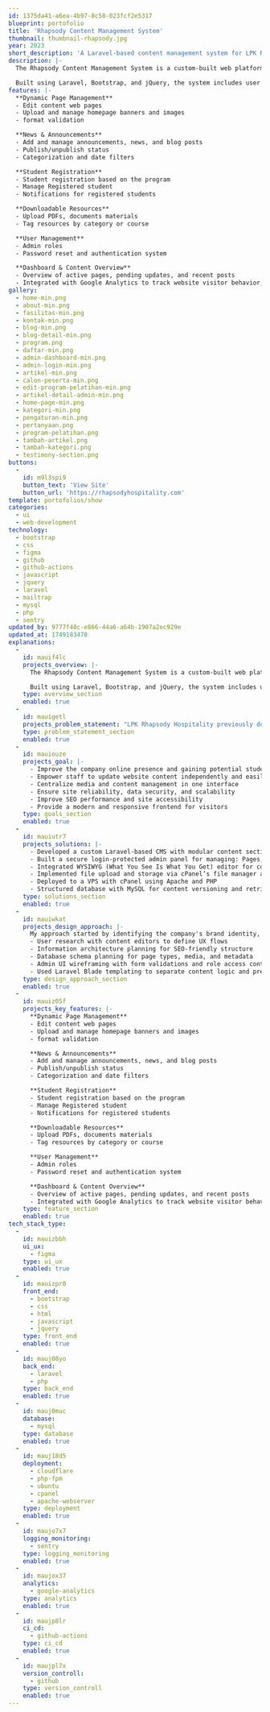 ```yaml
---
id: 1375da41-a6ea-4b97-8c58-023fcf2e5317
blueprint: portofolio
title: 'Rhapsody Content Management System'
thumbnail: thumbnail-rhapsody.jpg
year: 2023
short_description: 'A Laravel-based content management system for LPK Rhapsody with dynamic page editing, media uploads, announcements, and role-based access. Integrated with Google Analytics for content performance tracking'
description: |-
  The Rhapsody Content Management System is a custom-built web platform developed for LPK Rhapsody to manage and update website content dynamically without technical expertise. Designed to provide full control over website pages content, learning programs updates, Blogs, and announcements, the CMS empowers the LPK Rhapsody team to maintain their online presence with ease.

  Built using Laravel, Bootstrap, and jQuery, the system includes user authentication, media uploads. The CMS is also integrated with Google Analytics to track website visitor behavior, page performance, and traffic sources—helping administrators make data-driven decisions. The CMS was deployed on a VPS automated via GitHub Actions CI/CD, ensuring fast and reliable content updates.
features: |-
  **Dynamic Page Management**
  - Edit content web pages
  - Upload and manage homepage banners and images
  - format validation

  **News & Announcements**
  - Add and manage announcements, news, and blog posts
  - Publish/unpublish status
  - Categorization and date filters

  **Student Registration**
  - Student registration based on the program
  - Manage Registered student
  - Notifications for registered students

  **Downloadable Resources**
  - Upload PDFs, documents materials
  - Tag resources by category or course

  **User Management**
  - Admin roles
  - Password reset and authentication system

  **Dashboard & Content Overview**
  - Overview of active pages, pending updates, and recent posts
  - Integrated with Google Analytics to track website visitor behavior, page performance, and traffic sources
gallery:
  - home-min.png
  - about-min.png
  - fasilitas-min.png
  - kontak-min.png
  - blog-min.png
  - blog-detail-min.png
  - program.png
  - daftar-min.png
  - admin-dashboard-min.png
  - admin-login-min.png
  - artikel-min.png
  - calon-peserta-min.png
  - edit-program-pelatihan-min.png
  - artikel-detail-admin-min.png
  - home-page-min.png
  - kategori-min.png
  - pengaturan-min.png
  - pertanyaan.png
  - program-pelatihan.png
  - tambah-artikel.png
  - tambah-kategori.png
  - testimony-section.png
buttons:
  -
    id: m9l3spi9
    button_text: 'View Site'
    button_url: 'https://rhapsodyhospitality.com'
template: portofolios/show
categories:
  - ui
  - web-development
technology:
  - bootstrap
  - css
  - figma
  - github
  - github-actions
  - javascript
  - jquery
  - laravel
  - mailtrap
  - mysql
  - php
  - sentry
updated_by: 9777f40c-e866-44a6-a64b-1907a2ec929e
updated_at: 1749183478
explanations:
  -
    id: mauif4lc
    projects_overview: |-
      The Rhapsody Content Management System is a custom-built web platform developed for LPK Rhapsody Hospitality to manage and update website content dynamically without technical expertise. Designed to provide full control over website pages content, learning programs updates, Blogs, and announcements, the CMS empowers the LPK Rhapsody Hospitality team to maintain their online presence with ease.

      Built using Laravel, Bootstrap, and jQuery, the system includes user authentication, media uploads. The CMS is also integrated with Google Analytics to track website visitor behavior, page performance, and traffic sources—helping administrators make data-driven decisions. The CMS was deployed on a VPS automated via GitHub Actions CI/CD, ensuring fast and reliable content updates.
    type: overview_section
    enabled: true
  -
    id: mauigetl
    projects_problem_statement: "LPK Rhapsody Hospitality previously doesn't have website for their company profile, which limited their online presence and made it difficult for potential students and partners to discover their programs, achievements, and services. All information dissemination relied heavily on offline methods or social media, which lacked the professionalism and flexibility of a centralized digital platform. Additionally, the absence of a content management system meant any future updates would require technical involvement, creating inefficiencies in keeping information current. It's difficult for non-technical staff to update content regularly. Any updates had to go through a developer, causing delays and inefficiencies. The organization needed a self-service CMS with company profile site to improve online presence, marketing, agility in updating offerings, news, and announcements, while maintaining professional presentation and content consistency."
    type: problem_statement_section
    enabled: true
  -
    id: mauiouze
    projects_goal: |-
      - Improve the company online presence and gaining potential students and partners to discover the company's programs, achievements, and services
      - Empower staff to update website content independently and easily
      - Centralize media and content management in one interface
      - Ensure site reliability, data security, and scalability
      - Improve SEO performance and site accessibility
      - Provide a modern and responsive frontend for visitors
    type: goals_section
    enabled: true
  -
    id: mauiutr7
    projects_solutions: |-
      - Developed a custom Laravel-based CMS with modular content sections
      - Built a secure login-protected admin panel for managing: Pages, Articles/News, Programs and services, Gallery/media, SEO settings and meta content, 
      - Integrated WYSIWYG (What You See Is What You Get) editor for content input
      - Implemented file upload and storage via cPanel’s file manager and Laravel’s storage system
      - Deployed to a VPS with cPanel using Apache and PHP
      - Structured database with MySQL for content versioning and retrieval
    type: solutions_section
    enabled: true
  -
    id: mauiwkat
    projects_design_approach: |-
      My approach started by identifying the company's brand identity, services, programs, achievements, company profiles, and the most frequently updated content types (e.g., course details, news, banners). We mapped these into reusable content models and built a modular UI/UX based on simplicity and clarity. Key design steps included:
      - User research with content editors to define UX flows
      - Information architecture planning for SEO-friendly structure
      - Database schema planning for page types, media, and metadata
      - Admin UI wireframing with form validations and role access control
      - Used Laravel Blade templating to separate content logic and presentation
    type: design_approach_section
    enabled: true
  -
    id: mauiz05f
    projects_key_features: |-
      **Dynamic Page Management**
      - Edit content web pages
      - Upload and manage homepage banners and images
      - format validation

      **News & Announcements**
      - Add and manage announcements, news, and blog posts
      - Publish/unpublish status
      - Categorization and date filters

      **Student Registration**
      - Student registration based on the program
      - Manage Registered student
      - Notifications for registered students

      **Downloadable Resources**
      - Upload PDFs, documents materials
      - Tag resources by category or course

      **User Management**
      - Admin roles
      - Password reset and authentication system

      **Dashboard & Content Overview**
      - Overview of active pages, pending updates, and recent posts
      - Integrated with Google Analytics to track website visitor behavior, page performance, and traffic sources
    type: feature_section
    enabled: true
tech_stack_type:
  -
    id: mauizbbh
    ui_ux:
      - figma
    type: ui_ux
    enabled: true
  -
    id: mauizpr0
    front_end:
      - bootstrap
      - css
      - html
      - javascript
      - jquery
    type: front_end
    enabled: true
  -
    id: mauj08yo
    back_end:
      - laravel
      - php
    type: back_end
    enabled: true
  -
    id: mauj0muc
    database:
      - mysql
    type: database
    enabled: true
  -
    id: mauj18d5
    deployment:
      - cloudflare
      - php-fpm
      - ubuntu
      - cpanel
      - apache-webserver
    type: deployment
    enabled: true
  -
    id: maujo7x7
    logging_monitoring:
      - sentry
    type: logging_monitoring
    enabled: true
  -
    id: maujox37
    analytics:
      - google-analytics
    type: analytics
    enabled: true
  -
    id: maujp8lr
    ci_cd:
      - github-actions
    type: ci_cd
    enabled: true
  -
    id: maujpl7x
    version_controll:
      - github
    type: version_controll
    enabled: true
---
```

